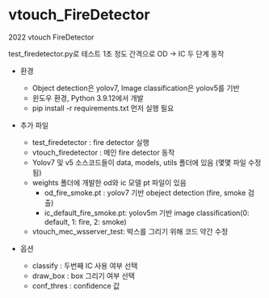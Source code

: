 # vtouch_FireDetector
2022 vtouch FireDetector

test_firedetector.py로 테스트 
1초 정도 간격으로 OD -> IC 두 단계 동작 

- 환경
  - Object detection은 yolov7, Image classification은 yolov5를 기반
  - 윈도우 환경, Python 3.9.12에서 개발
  - pip install -r requirements.txt 먼저 실행 필요

- 추가 파일
  - test_firedetector : fire detector 실행
  - vtouch_firedetector : 메인 fire detector 동작
  - Yolov7 및 v5 소스코드들이 data, models, utils 폴더에 있음 (몇몇 파일 수정됨)
  - weights 폴더에 개발한 od와 ic 모델 pt 파일이 있음
     - od_fire_smoke.pt : yolov7 기반 obeject detection (fire, smoke 검출)
     - ic_default_fire_smoke.pt: yolov5m 기반 image classification(0: default, 1: fire, 2: smoke)
  - vtouch_mec_wsserver_test: 박스를 그리기 위해 코드 약간 수정

- 옵션
  - classify : 두번째 IC 사용 여부 선택
  - draw_box : box 그리기 여부 선택
  - conf_thres : confidence 값
